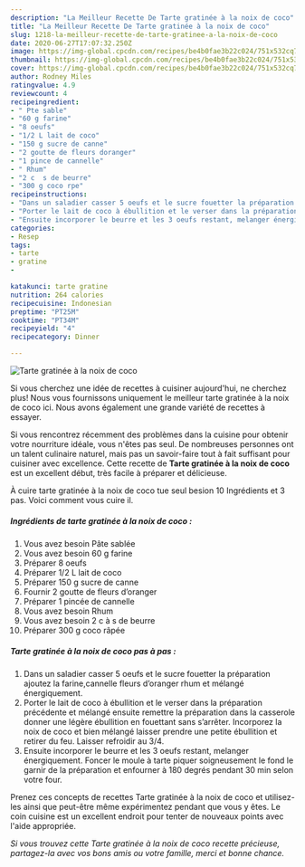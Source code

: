 ```yaml
---
description: "La Meilleur Recette De Tarte gratinée à la noix de coco"
title: "La Meilleur Recette De Tarte gratinée à la noix de coco"
slug: 1218-la-meilleur-recette-de-tarte-gratinee-a-la-noix-de-coco
date: 2020-06-27T17:07:32.250Z
image: https://img-global.cpcdn.com/recipes/be4b0fae3b22c024/751x532cq70/tarte-gratinee-a-la-noix-de-coco-photo-principale-de-la-recette.jpg
thumbnail: https://img-global.cpcdn.com/recipes/be4b0fae3b22c024/751x532cq70/tarte-gratinee-a-la-noix-de-coco-photo-principale-de-la-recette.jpg
cover: https://img-global.cpcdn.com/recipes/be4b0fae3b22c024/751x532cq70/tarte-gratinee-a-la-noix-de-coco-photo-principale-de-la-recette.jpg
author: Rodney Miles
ratingvalue: 4.9
reviewcount: 4
recipeingredient:
- " Pte sable"
- "60 g farine"
- "8 oeufs"
- "1/2 L lait de coco"
- "150 g sucre de canne"
- "2 goutte de fleurs doranger"
- "1 pince de cannelle"
- " Rhum"
- "2 c  s de beurre"
- "300 g coco rpe"
recipeinstructions:
- "Dans un saladier casser 5 oeufs et le sucre fouetter la préparation ajoutez la farine,cannelle fleurs d’oranger rhum et mélangé énergiquement."
- "Porter le lait de coco à ébullition et le verser dans la préparation précédente et mélangé ensuite remettre la préparation dans la casserole donner une légère ébullition en fouettant sans s’arrêter. Incorporez la noix de coco et bien mélangé laisser prendre une petite ébullition et retirer du feu. Laisser refroidir au 3/4."
- "Ensuite incorporer le beurre et les 3 oeufs restant, melanger énergiquement. Foncer le moule à tarte piquer soigneusement le fond le garnir de la préparation et enfourner à 180 degrés pendant 30 min selon votre four."
categories:
- Resep
tags:
- tarte
- gratine
- 

katakunci: tarte gratine  
nutrition: 264 calories
recipecuisine: Indonesian
preptime: "PT25M"
cooktime: "PT34M"
recipeyield: "4"
recipecategory: Dinner

---
```



![Tarte gratinée à la noix de coco](https://img-global.cpcdn.com/recipes/be4b0fae3b22c024/751x532cq70/tarte-gratinee-a-la-noix-de-coco-photo-principale-de-la-recette.jpg)

Si vous cherchez une idée de recettes à cuisiner aujourd'hui, ne cherchez plus! Nous vous fournissons uniquement le meilleur tarte gratinée à la noix de coco ici. Nous avons également une grande variété de recettes à essayer.

Si vous rencontrez récemment des problèmes dans la cuisine pour obtenir votre nourriture idéale, vous n'êtes pas seul. De nombreuses personnes ont un talent culinaire naturel, mais pas un savoir-faire tout à fait suffisant pour cuisiner avec excellence. Cette recette de <strong> Tarte gratinée à la noix de coco </strong> est un excellent début, très facile à préparer et délicieuse.

<!--inarticleads1-->

À cuire tarte gratinée à la noix de coco tue seul besion 10 Ingrédients et 3 pas. Voici comment vous cuire il.

##### Ingrédients de tarte gratinée à la noix de coco :

1. Vous avez besoin  Pâte sablée
1. Vous avez besoin 60 g farine
1. Préparer 8 oeufs
1. Préparer 1/2 L lait de coco
1. Préparer 150 g sucre de canne
1. Fournir 2 goutte de fleurs d’oranger
1. Préparer 1 pincée de cannelle
1. Vous avez besoin  Rhum
1. Vous avez besoin 2 c à s de beurre
1. Préparer 300 g coco râpée




<!--inarticleads2-->

##### Tarte gratinée à la noix de coco pas à pas :

1. Dans un saladier casser 5 oeufs et le sucre fouetter la préparation ajoutez la farine,cannelle fleurs d’oranger rhum et mélangé énergiquement.
1. Porter le lait de coco à ébullition et le verser dans la préparation précédente et mélangé ensuite remettre la préparation dans la casserole donner une légère ébullition en fouettant sans s’arrêter. Incorporez la noix de coco et bien mélangé laisser prendre une petite ébullition et retirer du feu. Laisser refroidir au 3/4.
1. Ensuite incorporer le beurre et les 3 oeufs restant, melanger énergiquement. Foncer le moule à tarte piquer soigneusement le fond le garnir de la préparation et enfourner à 180 degrés pendant 30 min selon votre four.




<!--inarticleads1-->

<p>
Prenez ces concepts de recettes Tarte gratinée à la noix de coco et utilisez-les ainsi que peut-être même expérimentez pendant que vous y êtes. Le coin cuisine est un excellent endroit pour tenter de nouveaux points avec l'aide appropriée.
</p>

<p>
<i>Si vous trouvez cette Tarte gratinée à la noix de coco recette précieuse, partagez-la avec vos bons amis ou votre famille, merci et bonne chance.</i>
</p>
